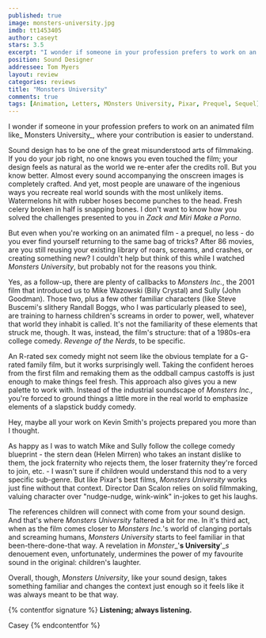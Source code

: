 ```yaml
---
published: true
image: monsters-university.jpg
imdb: tt1453405
author: caseyt
stars: 3.5
excerpt: "I wonder if someone in your profession prefers to work on an animated film like<em> Monsters University</em>, where your contribution is easier to understand."
position: Sound Designer
addressee: Tom Myers
layout: review
categories: reviews
title: "Monsters University"
comments: true
tags: [Animation, Letters, MOnsters University, Pixar, Prequel, Sequel]
---
```

I wonder if someone in your profession prefers to work on an animated film like_ Monsters University_, where your contribution is easier to understand.

Sound design has to be one of the great misunderstood arts of filmmaking. If you do your job right, no one knows you even touched the film; your design feels as natural as the world we re-enter afer the credits roll. But you know better. Almost every sound accompanying the onscreen images is completely crafted. And yet, most people are unaware of the ingenious ways you recreate real world sounds with the most unlikely items.  Watermelons hit with rubber hoses become punches to the head. Fresh celery broken in half is snapping bones. I don't want to know how you solved the challenges presented to you in _Zack and Miri Make a Porno._

But even when you're working on an animated film - a prequel, no less - do you ever find yourself returning to the same bag of tricks? After 86 movies, are you still reusing your existing library of roars, screams, and crashes, or creating something new? I couldn't help but think of this while I watched _Monsters University_, but probably not for the reasons you think.

Yes, as a follow-up, there are plenty of callbacks to _Monsters Inc._, the 2001 film that introduced us to Mike Wazowski (Billy Crystal) and Sully (John Goodman). Those two, plus a few other familiar characters (like Steve Buscemi's slithery Randall Boggs, who I was particularly pleased to see), are training to harness children's screams in order to power, well, whatever that world they inhabit is called. It's not the familiarity of these elements that struck me, though. It was, instead, the film's structure: that of a 1980s-era college comedy. _Revenge of the Nerds_, to be specific.

An R-rated sex comedy might not seem like the obvious template for a G-rated family film, but it works surprisingly well. Taking the confident heroes from the first film and remaking them as the oddball campus castoffs is just enough to make things feel fresh. This approach also gives you a new palette to work with. Instead of the industrial soundscape of _Monsters Inc.,_ you're forced to ground things a little more in the real world to emphasize elements of a slapstick buddy comedy.

Hey, maybe all your work on Kevin Smith's projects prepared you more than I thought.

As happy as I was to watch Mike and Sully follow the college comedy blueprint - the stern dean (Helen Mirren) who takes an instant dislike to them, the jock fraternity who rejects them, the loser fraternity they're forced to join, etc. - I wasn't sure if children would understand this nod to a very specific sub-genre. But like Pixar's best films, _Monsters University_ works just fine without that context. Director Dan Scalon relies on solid filmmaking, valuing character over "nudge-nudge, wink-wink" in-jokes to get his laughs.

The references children will connect with come from your sound design. And that's where _Monsters University_ faltered a bit for me. In it's third act, when as the film comes closer to _Monsters Inc._'s world of clanging portals and screaming humans, _Monsters University_ starts to feel familiar in that been-there-done-that way. A revelation in _Monster__'__s University__'__s_ denouement even, unfortunately, undermines the power of my favourite sound in the original: children's laughter. 

Overall, though, _Monsters University_, like your sound design, takes something familiar and changes the context just enough so it feels like it was always meant to be that way.

{% contentfor signature %}
**Listening; always listening.**

Casey
{% endcontentfor %}